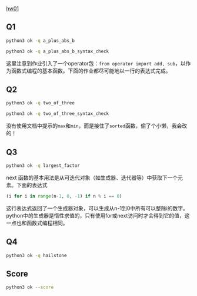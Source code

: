 [hw01](https://cs61a.org/hw/hw01/)

## Q1

```bash
python3 ok -q a_plus_abs_b

python3 ok -q a_plus_abs_b_syntax_check
```

这里注意到作业引入了一个operator包：`from operator import add, sub`，以作为函数式编程的基本函数。下面的作业都尽可能地以一行的表达式完成。

## Q2

```bash
python3 ok -q two_of_three

python3 ok -q two_of_three_syntax_check
```

没有使用文档中提示的`max`和`min`，而是接住了`sorted`函数，偷了个小懒，我会改的！

## Q3

```bash
python3 ok -q largest_factor
```

next 函数的基本用法是从可迭代对象（如生成器、迭代器等）中获取下一个元素。下面的表达式

```python
(i for i in range(n-1, 0, -1) if n % i == 0)
```

这行表达式返回了一个生成器对象，可以生成从n-1到0中所有可以整除i的数字。python中的生成器是惰性求值的，只有使用for或next访问时才会得到它的值，这一点也和函数式编程相同。

## Q4

```bash
python3 ok -q hailstone
```

## Score

```bash
python3 ok --score
```